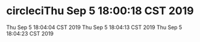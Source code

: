# circleciThu Sep  5 18:00:18 CST 2019
Thu Sep  5 18:04:04 CST 2019
Thu Sep  5 18:04:13 CST 2019
Thu Sep  5 18:04:23 CST 2019
